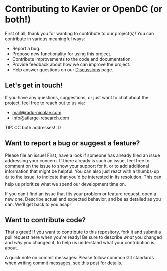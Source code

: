 # Contributing to Kavier or OpenDC (or both!)

First of all, thank you for wanting to contribute to our project(s)!
You can contribute in various meaningful ways:

* Report a bug.
* Propose new functionality for using this project.
* Contribute improvements to the code and documentation.
* Provide feedback about how we can improve the project.
* Help answer questions on our [Discussions](https://github.com/atlarge-research/discussions) page.

## Let's get in touch!
If you have any questions, suggestions, or just want to chat about the project, feel free to reach out to us via:
* mail@radu-nicolae.com
* info@atlarge-research.com

TIP: CC both addresses! :D

## Want to report a bug or suggest a feature?

Please file an issue! First, have a look if someone has already filed an issue addressing your concern. If there already
is such an issue, feel free to comment on the issue to show your support for it, or to add additional information that
might be helpful. You can also just react with a thumbs-up 👍 to the issue, to indicate that you'd be interested in its
resolution. This can help us prioritize what we spend our development time on.

If you can't find an issue that fits your problem or feature request, open a new one. Describe actual and expected
behavior, and be as detailed as you can. We'll get back to you asap!

## Want to contribute code?

That's great! If you want to contribute to this
repository, [fork it](https://github.com/atlarge-research/opendc/new/master) and submit a pull request here when you're
ready! Be sure to describe *what* you changed and *why* you changed it, to help us understand what your contribution is
about.

A quick note on commit messages: Please follow common Git standards when writing commit messages,
see [this post](https://cbea.ms/git-commit/) for details.

